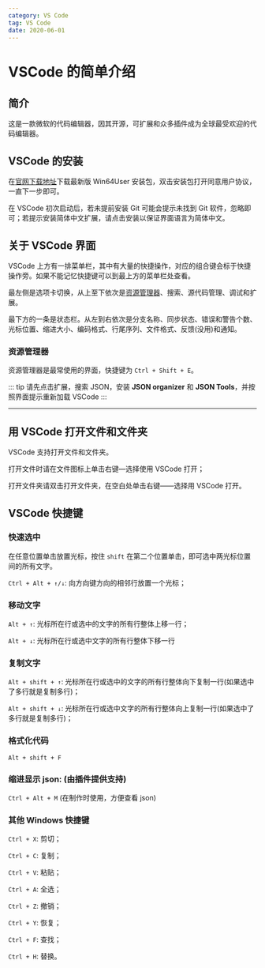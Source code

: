 ```yaml
---
category: VS Code
tag: VS Code
date: 2020-06-01
---
```


# VSCode 的简单介绍

## 简介

这是一款微软的代码编辑器，因其开源，可扩展和众多插件成为全球最受欢迎的代码编辑器。

## VSCode 的安装

在[官网下载地址](https://code.visualstudio.com/Download)下载最新版 Win64User 安装包，双击安装包打开同意用户协议，一直下一步即可。

在 VSCode 初次启动后，若未提前安装 Git 可能会提示未找到 Git 软件，忽略即可；若提示安装简体中文扩展，请点击安装以保证界面语言为简体中文。

## 关于 VSCode 界面

VSCode 上方有一排菜单栏，其中有大量的快捷操作，对应的组合键会标于快捷操作旁。如果不能记忆快捷键可以到最上方的菜单栏处查看。

最左侧是选项卡切换，从上至下依次是[资源管理器](#资源管理器)、搜索、源代码管理、调试和扩展。

最下方的一条是状态栏。从左到右依次是分支名称、同步状态、错误和警告个数、光标位置、缩进大小、编码格式、行尾序列、文件格式、反馈(没用)和通知。

### 资源管理器

资源管理器是最常使用的界面，快捷键为 `Ctrl + Shift + E`。

::: tip
请先点击扩展，搜索 JSON，安装 **JSON organizer** 和 **JSON Tools**，并按照界面提示重新加载 VSCode
:::

---

## 用 VSCode 打开文件和文件夹

VSCode 支持打开文件和文件夹。

打开文件时请在文件图标上单击右键—选择使用 VSCode 打开；

打开文件夹请双击打开文件夹，在空白处单击右键——选择用 VSCode 打开。

## VSCode 快捷键

### 快速选中

在任意位置单击放置光标，按住 `shift` 在第二个位置单击，即可选中两光标位置间的所有文字。

`Ctrl + Alt + ↑/↓`: 向方向键方向的相邻行放置一个光标；

### 移动文字

`Alt + ↑`: 光标所在行或选中的文字的所有行整体上移一行；

`Alt + ↓`: 光标所在行或选中文字的所有行整体下移一行

### 复制文字

`Alt + shift + ↑`: 光标所在行或选中的文字的所有行整体向下复制一行(如果选中了多行就是复制多行)；

`Alt + shift + ↓`: 光标所在行或选中文字的所有行整体向上复制一行(如果选中了多行就是复制多行)；

### 格式化代码

`Alt + shift + F`

### 缩进显示 json: (由插件提供支持)

`Ctrl + Alt + M` (在制作时使用，方便查看 json)

### 其他 Windows 快捷键

`Ctrl + X`: 剪切；

`Ctrl + C`: 复制；

`Ctrl + V`: 粘贴；

`Ctrl + A`: 全选；

`Ctrl + Z`: 撤销；

`Ctrl + Y`: 恢复；

`Ctrl + F`: 查找；

`Ctrl + H`: 替换。
